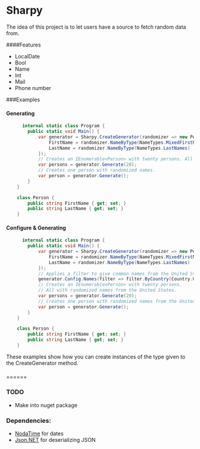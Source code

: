 # Sharpy

The idea of this project is to let users have a source to fetch random data from.

####Features

 * LocalDate
 * Bool
 * Name
 * Int
 * Mail
 * Phone number

###Examples
#### Generating
```C#
      internal static class Program {
        public static void Main() {
            var generator = Sharpy.CreateGenerator(randomizer => new Person {
                FirstName = randomizer.NameByType(NameTypes.MixedFirstNames),
                LastName = randomizer.NameByType(NameTypes.LastNames)
            });
            // Creates an IEnumerable<Person> with twenty persons. All with randomized names.
            var persons = generator.Generate(20);
            // Creates one person with randomized names.
            var person = generator.Generate();
        }
    }

    class Person {
        public string FirstName { get; set; }
        public string LastName { get; set; }
    }
```
#### Configure & Generating
```C#
      internal static class Program {
        public static void Main() {
            var generator = Sharpy.CreateGenerator(randomizer => new Person {
                FirstName = randomizer.NameByType(NameTypes.MixedFirstNames),
                LastName = randomizer.NameByType(NameTypes.LastNames)
            });
            // Applies a filter to give common names from the United States
            generator.Config.Names(filter => filter.ByCountry(Country.UnitedStates));
            // Creates an IEnumerable<Person> with twenty persons.
            // All with randomized names from the United States.
            var persons = generator.Generate(20);
            // Creates one person with randomized names from the United States
            var person = generator.Generate();
        }
    }

    class Person {
        public string FirstName { get; set; }
        public string LastName { get; set; }
    }
```
These examples show how you can create instances of the type given to the CreateGenerator method.
#### 

======
### TODO
* Make into nuget package

### Dependencies:

 * [NodaTime](https://github.com/nodatime/nodatime) for dates
 * [Json.NET](https://github.com/JamesNK/Newtonsoft.Json) for deserializing JSON
